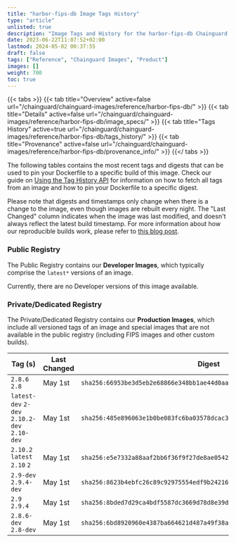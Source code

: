 ```yaml
---
title: "harbor-fips-db Image Tags History"
type: "article"
unlisted: true
description: "Image Tags and History for the harbor-fips-db Chainguard Image"
date: 2023-06-22T11:07:52+02:00
lastmod: 2024-05-02 00:37:55
draft: false
tags: ["Reference", "Chainguard Images", "Product"]
images: []
weight: 700
toc: true
---
```


{{< tabs >}}
{{< tab title="Overview" active=false url="/chainguard/chainguard-images/reference/harbor-fips-db/" >}}
{{< tab title="Details" active=false url="/chainguard/chainguard-images/reference/harbor-fips-db/image_specs/" >}}
{{< tab title="Tags History" active=true url="/chainguard/chainguard-images/reference/harbor-fips-db/tags_history/" >}}
{{< tab title="Provenance" active=false url="/chainguard/chainguard-images/reference/harbor-fips-db/provenance_info/" >}}
{{</ tabs >}}

The following tables contains the most recent tags and digests that can be used to pin your Dockerfile to a specific build of this image. Check our guide on [Using the Tag History API](/chainguard/chainguard-images/using-the-tag-history-api/) for information on how to fetch all tags from an image and how to pin your Dockerfile to a specific digest.

Please note that digests and timestamps only change when there is a change to the image, even though images are rebuilt every night. The "Last Changed" column indicates when the image was last modified, and doesn't always reflect the latest build timestamp. For more information about how our reproducible builds work, please refer to [this blog post](https://www.chainguard.dev/unchained/reproducing-chainguards-reproducible-image-builds).

### Public Registry
The Public Registry contains our **Developer Images**, which typically comprise the `latest*` versions of an image.

Currently, there are no Developer versions of this image available.

### Private/Dedicated Registry
The Private/Dedicated Registry contains our **Production Images**, which include all versioned tags of an image and special images that are not available in the public registry (including FIPS images and other custom builds).

| Tag (s)                                       | Last Changed | Digest                                                                    |
|-----------------------------------------------|--------------|---------------------------------------------------------------------------|
|  `2.8.6` `2.8`                                | May 1st      | `sha256:66953be3d5eb2e68866e348bb1ae44d0aa725ae13b3467628927040fd1a95a89` |
|  `latest-dev` `2-dev` `2.10.2-dev` `2.10-dev` | May 1st      | `sha256:485e896063e1b0be083fc6ba03578dcac329c01e6d17e12004070f78a78bd1d1` |
|  `2.10.2` `latest` `2.10` `2`                 | May 1st      | `sha256:e5e7332a88aaf2bb6f36f9f27de8ae054299b50a1f8d14ed58276e3874f95d3e` |
|  `2.9-dev` `2.9.4-dev`                        | May 1st      | `sha256:8623b4ebfc26c89c92975554edf9b242169650dd53ce9efc676f032c286c56e9` |
|  `2.9` `2.9.4`                                | May 1st      | `sha256:8bded7d29ca4bdf5587dc3669d78d8e39de08066fc96e15200f0a47d1c833383` |
|  `2.8.6-dev` `2.8-dev`                        | May 1st      | `sha256:6bd8920960e4387ba664621d487a49f38a8a27c76e6b2e17623b471b0826bc0f` |

